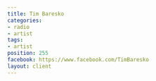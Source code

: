 ```yaml
---
title: Tim Baresko
categories:
- radio
- artist
tags:
- artist
position: 255
facebook: https://www.facebook.com/TimBaresko
layout: client
---
```


